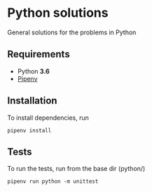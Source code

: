 # Python solutions

General solutions for the problems in Python

## Requirements

* Python **3.6**
* [Pipenv](https://pipenv.readthedocs.io/)

## Installation

To install dependencies, run

    pipenv install

## Tests

To run the tests, run from the base dir (python/)

    pipenv run python -m unittest
